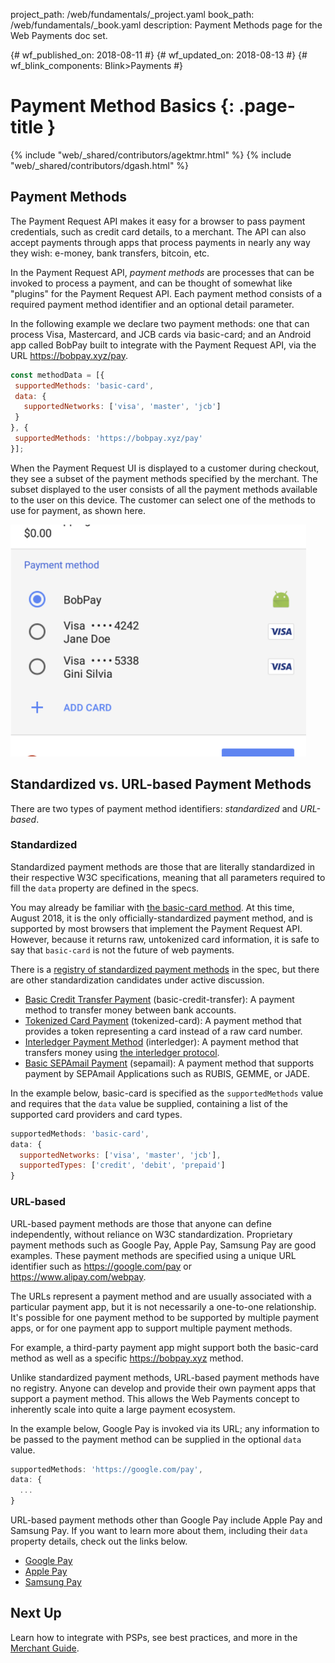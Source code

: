 project_path: /web/fundamentals/_project.yaml
book_path: /web/fundamentals/_book.yaml
description: Payment Methods page for the Web Payments doc set.

{# wf_published_on: 2018-08-11 #}
{# wf_updated_on: 2018-08-13 #}
{# wf_blink_components: Blink>Payments #}

# Payment Method Basics {: .page-title }

{% include "web/_shared/contributors/agektmr.html" %}
{% include "web/_shared/contributors/dgash.html" %}

## Payment Methods

The Payment Request API makes it easy for a browser to pass payment credentials,
such as credit card details, to a merchant. The API can also accept payments
through apps that process payments in nearly any way they wish: e-money, bank
transfers, bitcoin, etc.

In the Payment Request API, _payment methods_ are processes that can be invoked
to process a payment, and can be thought of somewhat like "plugins" for the
Payment Request API. Each payment method consists of a required payment method
identifier and an optional detail parameter.

In the following example we declare two payment methods: one that can process
Visa, Mastercard, and JCB cards via basic-card; and an Android app called BobPay
built to integrate with the Payment Request API, via the URL
https://bobpay.xyz/pay.

```javascript
const methodData = [{ 
 supportedMethods: 'basic-card', 
 data: { 
   supportedNetworks: ['visa', 'master', 'jcb'] 
 } 
}, { 
 supportedMethods: 'https://bobpay.xyz/pay' 
}];
```

When the Payment Request UI is displayed to a customer during checkout, they see
a subset of the payment methods specified by the merchant. The subset displayed
to the user consists of all the payment methods available to the user on this
device. The customer can select one of the methods to use for payment, as shown
here. 

<img src="../images/4-image1.png" />

## Standardized vs. URL-based Payment Methods

There are two types of payment method identifiers: *standardized* and
*URL-based*.

### Standardized

Standardized payment methods are those that are literally standardized in their
respective W3C specifications, meaning that all parameters required to fill the
`data` property are defined in the specs.

You may already be familiar with [the basic-card
method](https://www.w3.org/TR/payment-method-basic-card/). At this time, August
2018, it is the only officially-standardized payment method, and is supported by
most browsers that implement the Payment Request API. However, because it
returns raw, untokenized card information, it is safe to say that `basic-card`
is not the future of web payments.

There is a [registry of standardized payment
methods](https://w3c.github.io/payment-method-id/#registry) in the spec, but
there are other standardization candidates under active discussion. 

*   [Basic Credit Transfer
    Payment](http://w3c.github.io/webpayments-methods-credit-transfer-direct-debit/)
    (basic-credit-transfer): A payment method to transfer money between bank
    accounts.
*   [Tokenized Card
    Payment](https://w3c.github.io/webpayments/proposals/interledger-payment-method.html)
    (tokenized-card): A payment method that provides a token representing a card
    instead of a raw card number.
*   [Interledger Payment
    Method](https://w3c.github.io/webpayments/proposals/interledger-payment-method.html)
    (interledger): A payment method that transfers money using [the interledger
    protocol](https://interledger.org/).
*   [Basic SEPAmail
    Payment](https://w3c.github.io/webpayments/proposals/sepamail) (sepamail): A
    payment method that supports payment by SEPAmail Applications such as RUBIS,
    GEMME, or JADE.

In the example below, basic-card is specified as the `supportedMethods` value
and requires that the `data` value be supplied, containing a list of the
supported card providers and card types.

```javascript
supportedMethods: 'basic-card',
data: {
  supportedNetworks: ['visa', 'master', 'jcb'],
  supportedTypes: ['credit', 'debit', 'prepaid']
}
```

### URL-based

URL-based payment methods are those that anyone can define independently,
without reliance on W3C standardization. Proprietary payment methods such as
Google Pay, Apple Pay, Samsung Pay are good examples. These payment methods are
specified using a unique URL identifier such as https://google.com/pay or
https://www.alipay.com/webpay. 

The URLs represent a payment method and are usually associated with a particular
payment app, but it is not necessarily a one-to-one relationship. It's possible
for one payment method to be supported by multiple payment apps, or for one
payment app to support multiple payment methods. 

For example, a third-party payment app might support both the basic-card method
as well as a specific https://bobpay.xyz method. 

Unlike standardized payment methods, URL-based payment methods have no registry.
Anyone can develop and provide their own payment apps that support a payment
method. This allows the Web Payments concept to inherently scale into quite a
large payment ecosystem. 

In the example below, Google Pay is invoked via its URL; any information to be
passed to the payment method can be supplied in the optional `data` value.

```javascript
supportedMethods: 'https://google.com/pay',
data: {
  ...
}
```

URL-based payment methods other than Google Pay include Apple Pay and Samsung
Pay. If you want to learn more about them, including their `data` property
details, check out the links below.

*   [Google Pay](/pay/api/web/)
*   [Apple Pay](https://developer.apple.com/documentation/apple_pay_on_the_web)
*   [Samsung Pay](https://developer.samsung.com/internet/android/web-payments-guide)

## Next Up

Learn how to integrate with PSPs, see best practices, and more in the [Merchant
Guide](https://docs.google.com/document/d/17s-faFdkDc7DgviDigQR07jI0rh05HV3E2krNrs136Q/edit).
